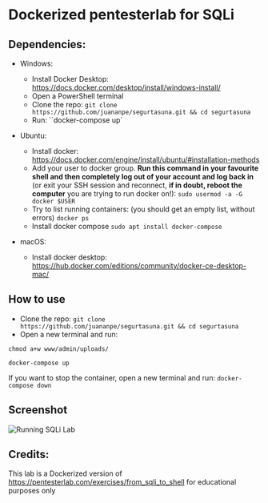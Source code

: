 # Dockerized pentesterlab for SQLi

## Dependencies:

* Windows:
  - Install Docker Desktop: https://docs.docker.com/desktop/install/windows-install/
  - Open a PowerShell terminal
  - Clone the repo:
    ``git clone https://github.com/juananpe/segurtasuna.git && cd segurtasuna``
  - Run: ``docker-compose up`
* Ubuntu:
  - Install docker: https://docs.docker.com/engine/install/ubuntu/#installation-methods
  - Add your user to docker group.   **Run this command in your favourite shell and then completely log out of your account and log back in** (or exit your SSH session and reconnect, **if in doubt, reboot the computer** you are trying to run docker on!): 
           ``sudo usermod -a -G docker $USER``
  - Try to list running containers: (you should get an empty list, without errors)
  ``docker ps``
  - Install docker compose
  ``sudo apt install docker-compose``


* macOS:
  - Install docker desktop: https://hub.docker.com/editions/community/docker-ce-desktop-mac/

## How to use
* Clone the repo:
``git clone https://github.com/juananpe/segurtasuna.git && cd segurtasuna``
* Open a new terminal and run:

``chmod a+w www/admin/uploads/``

``docker-compose up``

If you want to stop the container, open a new terminal and run:
``docker-compose down``

## Screenshot

![Running SQLi Lab](https://ikasten.io/images/sqli_pentestlab.png)

## Credits:
This lab is a Dockerized version of https://pentesterlab.com/exercises/from_sqli_to_shell for educational purposes only
